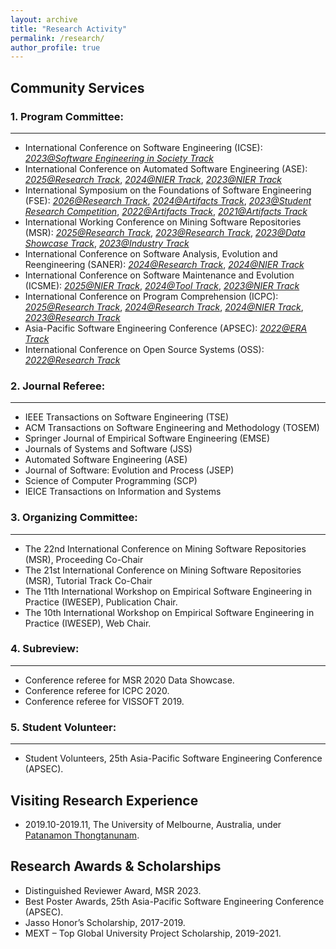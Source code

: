 ```yaml
---
layout: archive
title: "Research Activity"
permalink: /research/
author_profile: true
---
```


## Community Services

### 1. Program Committee:
------
* International Conference on Software Engineering (ICSE): <span style="text-decoration:underline;font-style: italic">2023@Software Engineering in Society Track</span>
* International Conference on Automated Software Engineering (ASE): <span style="text-decoration:underline;font-style: italic">2025@Research Track</span>, <span style="text-decoration:underline;font-style: italic">2024@NIER Track</span>, <span style="text-decoration:underline;font-style: italic">2023@NIER Track</span>
* International Symposium on the Foundations of Software Engineering (FSE): <span style="text-decoration:underline;font-style: italic">2026@Research Track</span>, <span style="text-decoration:underline;font-style: italic">2024@Artifacts Track</span>, <span style="text-decoration:underline;font-style: italic">2023@Student Research Competition</span>, <span style="text-decoration:underline;font-style: italic">2022@Artifacts Track</span>, <span style="text-decoration:underline;font-style: italic">2021@Artifacts Track</span>
* International Working Conference on Mining Software Repositories (MSR): <span style="text-decoration:underline;font-style: italic">2025@Research Track</span>, <span style="text-decoration:underline;font-style: italic">2023@Research Track</span>, <span style="text-decoration:underline;font-style: italic">2023@Data Showcase Track</span>, <span style="text-decoration:underline;font-style: italic">2023@Industry Track</span>
* International Conference on Software Analysis, Evolution and Reengineering (SANER): <span style="text-decoration:underline;font-style: italic">2024@Research Track</span>, <span style="text-decoration:underline;font-style: italic">2024@NIER Track</span>
* International Conference on Software Maintenance and Evolution (ICSME): <span style="text-decoration:underline;font-style: italic">2025@NIER Track</span>, <span style="text-decoration:underline;font-style: italic">2024@Tool Track</span>, <span style="text-decoration:underline;font-style: italic">2023@NIER Track</span>
* International Conference on Program Comprehension (ICPC): <span style="text-decoration:underline;font-style: italic">2025@Research Track</span>, <span style="text-decoration:underline;font-style: italic">2024@Research Track</span>, <span style="text-decoration:underline;font-style: italic">2024@NIER Track</span>, <span style="text-decoration:underline;font-style: italic">2023@Research Track</span>
* Asia-Pacific Software Engineering Conference (APSEC): <span style="text-decoration:underline;font-style: italic">2022@ERA Track</span>
* International Conference on Open Source Systems (OSS): <span style="text-decoration:underline;font-style: italic">2022@Research Track</span>

### 2. Journal Referee: 
------
* IEEE Transactions on Software Engineering (TSE)
* ACM Transactions on Software Engineering and Methodology (TOSEM)
* Springer Journal of Empirical Software Engineering (EMSE)
* Journals of Systems and Software (JSS)
* Automated Software Engineering (ASE)
* Journal of Software: Evolution and Process (JSEP)
* Science of Computer Programming (SCP)
* IEICE Transactions on Information and Systems

### 3. Organizing Committee:
------
* The 22nd International Conference on Mining Software Repositories (MSR), Proceeding Co-Chair
* The 21st International Conference on Mining Software Repositories (MSR), Tutorial Track Co-Chair
* The 11th International Workshop on Empirical Software Engineering in Practice (IWESEP), Publication Chair.
* The 10th International Workshop on Empirical Software Engineering in Practice (IWESEP), Web Chair.

### 4. Subreview:
------
* Conference referee for MSR 2020 Data Showcase.
* Conference referee for ICPC 2020.
* Conference referee for VISSOFT 2019.

### 5. Student Volunteer:
------
* Student Volunteers, 25th Asia-Pacific Software Engineering Conference (APSEC).

## Visiting Research Experience
* 2019.10-2019.11, The University of Melbourne, Australia, under [Patanamon Thongtanunam](https://patanamon.com/).

## Research Awards & Scholarships
* Distinguished Reviewer Award, MSR 2023.
* Best Poster Awards, 25th Asia-Pacific Software Engineering Conference (APSEC).
* Jasso Honor’s Scholarship, 2017-2019.
* MEXT – Top Global University Project Scholarship, 2019-2021.

